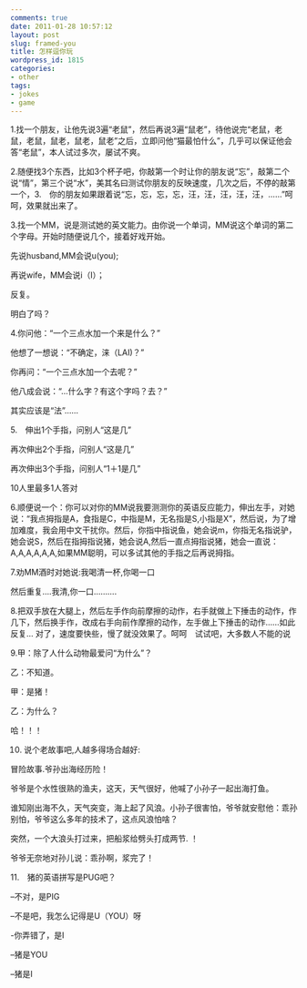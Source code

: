 ```yaml
---
comments: true
date: 2011-01-28 10:57:12
layout: post
slug: framed-you
title: 怎样逗你玩
wordpress_id: 1815
categories:
- other
tags:
- jokes
- game
---
```


1.找一个朋友，让他先说3遍“老鼠”，然后再说3遍“鼠老”，待他说完“老鼠，老鼠，老鼠，鼠老，鼠老，鼠老”之后，立即问他“猫最怕什么”，几乎可以保证他会答“老鼠”，本人试过多次，屡试不爽。

2.随便找3个东西，比如3个杯子吧，你敲第一个时让你的朋友说“忘”，敲第二个说“情”，第三个说“水”，美其名曰测试你朋友的反映速度，几次之后，不停的敲第一个，3.　你的朋友如果跟着说“忘，忘，忘，忘，汪，汪，汪，汪，汪，……”呵呵，效果就出来了。

3.找一个MM，说是测试她的英文能力。由你说一个单词，MM说这个单词的第二个字母。开始时随便说几个，接着好戏开始。

先说husband,MM会说u(you);

再说wife，MM会说i（I）；

反复。

明白了吗？

4.你问他：“一个三点水加一个来是什么？”

他想了一想说：“不确定，涞（LAI)？”

你再问：“一个三点水加一个去呢？”

他八成会说：“…什么字？有这个字吗？去？”

其实应该是“法”……

5.　伸出1个手指，问别人“这是几”

再次伸出2个手指，问别人“这是几”

再次伸出3个手指，问别人“1＋1是几”

10人里最多1人答对

6.顺便说一个：你可以对你的MM说我要测测你的英语反应能力，伸出左手，对她说：“我点拇指是A，食指是C，中指是M，无名指是S,小指是X”，然后说，为了增加难度，我会用中文干扰你。然后，你指中指说鱼，她会说m，你指无名指说驴，她会说S，然后在指拇指说猪，她会说A,然后一直点拇指说猪，她会一直说：A,A,A,A,A,A,如果MM聪明，可以多试其他的手指之后再说拇指。

7.劝MM酒时对她说:我喝清一杯,你喝一口

然后重复….我清,你一口……….

8.把双手放在大腿上，然后左手作向前摩擦的动作，右手就做上下捶击的动作，作几下，然后换手作，改成右手向前作摩擦的动作，左手做上下捶击的动作……如此反复… 对了，速度要快些，慢了就没效果了。呵呵　试试吧，大多数人不能的说

9.甲：除了人什么动物最爱问“为什么”？

乙：不知道。

甲：是猪！

乙：为什么？

哈！！！

10. 说个老故事吧,人越多得场合越好:

冒险故事.爷孙出海经历险！

爷爷是个水性很熟的渔夫，这天，天气很好，他喊了小孙子一起出海打鱼。

谁知刚出海不久，天气突变，海上起了风浪。小孙子很害怕，爷爷就安慰他：乖孙别怕，爷爷这么多年的技术了，这点风浪怕啥？

突然，一个大浪头打过来，把船浆给劈头打成两节. ！

爷爷无奈地对孙儿说：乖孙啊，浆完了！

11.　猪的英语拼写是PUG吧？

–不对，是PIG

–不是吧，我怎么记得是U（YOU）呀

-你弄错了，是I

–猪是YOU

–猪是I

